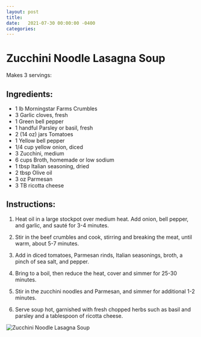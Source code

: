 ```yaml
---
layout: post
title: 
date:   2021-07-30 00:00:00 -0400
categories: 
---
```

# Zucchini Noodle Lasagna Soup
Makes 3 servings:

## Ingredients:
* 1 lb Morningstar Farms Crumbles
* 3 Garlic cloves, fresh
* 1 Green bell pepper
* 1 handful Parsley or basil, fresh
* 2 (14 oz) jars Tomatoes
* 1 Yellow bell pepper
* 1/4 cup yellow onion, diced
* 3 Zucchini, medium
* 6 cups Broth, homemade or low sodium
* 1 tbsp Italian seasoning, dried
* 2 tbsp Olive oil
* 3 oz Parmesan
* 3 TB ricotta cheese

## Instructions:
1. Heat oil in a large stockpot over medium heat. Add onion, bell pepper, and garlic, and sauté for 3-4 minutes.

1. Stir in the beef crumbles and cook, stirring and breaking the meat, until warm, about 5-7 minutes.

1. Add in diced tomatoes, Parmesan rinds, Italian seasonings, broth, a pinch of sea salt, and pepper.

1. Bring to a boil, then reduce the heat, cover and simmer for 25-30 minutes.

1. Stir in the zucchini noodles and Parmesan, and simmer for additional 1-2 minutes.

1. Serve soup hot, garnished with fresh chopped herbs such as basil and parsley and a tablespoon of ricotta cheese.

![Zucchini Noodle Lasagna Soup](/images/Zucchini%20Noodle%20Lasagna%20Soup.png)

